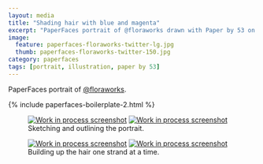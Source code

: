 ```yaml
---
layout: media
title: "Shading hair with blue and magenta"
excerpt: "PaperFaces portrait of @floraworks drawn with Paper by 53 on an iPad."
image:   
  feature: paperfaces-floraworks-twitter-lg.jpg
  thumb: paperfaces-floraworks-twitter-150.jpg
category: paperfaces
tags: [portrait, illustration, paper by 53]
---
```


PaperFaces portrait of [@floraworks](http://twitter.com/floraworks).

{% include paperfaces-boilerplate-2.html %}

<figure class="half">
	<a href="{{ site.url }}/images/paperfaces-floraworks-process-1-lg.jpg"><img src="{{ site.url }}/images/paperfaces-floraworks-process-1-600.jpg" alt="Work in process screenshot"></a>
	<a href="{{ site.url }}/images/paperfaces-floraworks-process-2-lg.jpg"><img src="{{ site.url }}/images/paperfaces-floraworks-process-2-600.jpg" alt="Work in process screenshot"></a>
	<figcaption>Sketching and outlining the portrait.</figcaption>
</figure>

<figure class="half">
	<a href="{{ site.url }}/images/paperfaces-floraworks-process-3-lg.jpg"><img src="{{ site.url }}/images/paperfaces-floraworks-process-3-600.jpg" alt="Work in process screenshot"></a>
	<a href="{{ site.url }}/images/paperfaces-floraworks-process-4-lg.jpg"><img src="{{ site.url }}/images/paperfaces-floraworks-process-4-600.jpg" alt="Work in process screenshot"></a>
	<figcaption>Building up the hair one strand at a time.</figcaption>
</figure>
